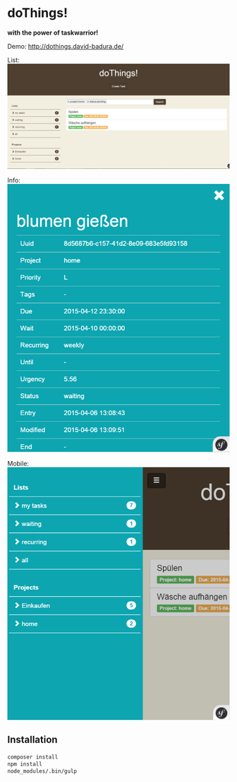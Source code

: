 doThings!
=========

**with the power of taskwarrior!**

Demo: http://dothings.david-badura.de/

List:
![list](docs/list.png)

Info:
![info](docs/info.png)

Mobile:
![mobil](docs/mobile.png)

Installation
------------

```
composer install
npm install
node_modules/.bin/gulp
```
